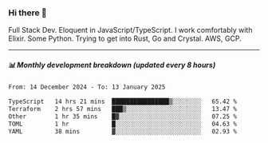 ### Hi there 👋

Full Stack Dev. Eloquent in JavaScript/TypeScript. I work comfortably with Elixir. Some Python. Trying to get into Rust, Go and Crystal. AWS, GCP.

***

##### 📊 Monthly development breakdown (updated every 8 hours)

<!--START_SECTION:waka-->

```txt
From: 14 December 2024 - To: 13 January 2025

TypeScript   14 hrs 21 mins  ████████████████▒░░░░░░░░   65.42 %
Terraform    2 hrs 57 mins   ███▒░░░░░░░░░░░░░░░░░░░░░   13.47 %
Other        1 hr 35 mins    █▓░░░░░░░░░░░░░░░░░░░░░░░   07.25 %
TOML         1 hr            █░░░░░░░░░░░░░░░░░░░░░░░░   04.63 %
YAML         38 mins         ▓░░░░░░░░░░░░░░░░░░░░░░░░   02.93 %
```

<!--END_SECTION:waka-->
